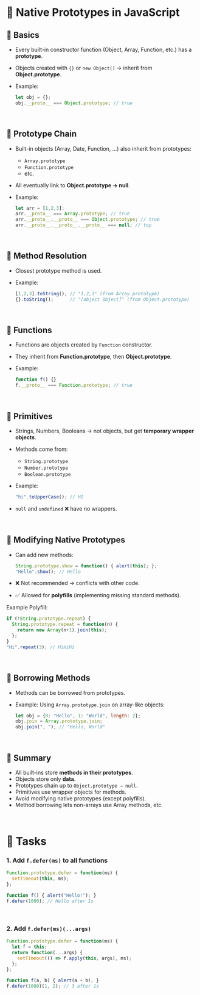 

# 📌 Native Prototypes in JavaScript

## 🔹 Basics

* Every built-in constructor function (Object, Array, Function, etc.) has a **prototype**.
* Objects created with `{}` or `new Object()` → inherit from **Object.prototype**.
* Example:

  ```js
  let obj = {};
  obj.__proto__ === Object.prototype; // true
  ```

<br>

## 🔹 Prototype Chain

* Built-in objects (Array, Date, Function, …) also inherit from prototypes:

  * `Array.prototype`
  * `Function.prototype`
  * etc.
* All eventually link to **Object.prototype → null**.
* Example:

  ```js
  let arr = [1,2,3];
  arr.__proto__ === Array.prototype; // true
  arr.__proto__.__proto__ === Object.prototype; // true
  arr.__proto__.__proto__.__proto__ === null; // top
  ```

<br>

## 🔹 Method Resolution

* Closest prototype method is used.
* Example:

  ```js
  [1,2,3].toString(); // "1,2,3" (from Array.prototype)
  {}.toString();      // "[object Object]" (from Object.prototype)
  ```

<br>

## 🔹 Functions

* Functions are objects created by `Function` constructor.
* They inherit from **Function.prototype**, then **Object.prototype**.
* Example:

  ```js
  function f() {}
  f.__proto__ === Function.prototype; // true
  ```

<br>

## 🔹 Primitives

* Strings, Numbers, Booleans → not objects, but get **temporary wrapper objects**.
* Methods come from:

  * `String.prototype`
  * `Number.prototype`
  * `Boolean.prototype`
* Example:

  ```js
  "hi".toUpperCase(); // HI
  ```
* `null` and `undefined` ❌ have no wrappers.

<br>

## 🔹 Modifying Native Prototypes

* Can add new methods:

  ```js
  String.prototype.show = function() { alert(this); };
  "Hello".show(); // Hello
  ```
* ❌ Not recommended → conflicts with other code.
* ✅ Allowed for **polyfills** (implementing missing standard methods).

Example Polyfill:

```js
if (!String.prototype.repeat) {
  String.prototype.repeat = function(n) {
    return new Array(n+1).join(this);
  };
}
"Hi".repeat(3); // HiHiHi
```

<br>

## 🔹 Borrowing Methods

* Methods can be borrowed from prototypes.
* Example: Using `Array.prototype.join` on array-like objects:

  ```js
  let obj = {0: "Hello", 1: "World", length: 2};
  obj.join = Array.prototype.join;
  obj.join(", "); // "Hello, World"
  ```

<br>

## 📌 Summary

* All built-ins store **methods in their prototypes**.
* Objects store only **data**.
* Prototypes chain up to `Object.prototype → null`.
* Primitives use wrapper objects for methods.
* Avoid modifying native prototypes (except polyfills).
* Method borrowing lets non-arrays use Array methods, etc.

<br>

# 📝 Tasks

### 1. Add `f.defer(ms)` to all functions

```js
Function.prototype.defer = function(ms) {
  setTimeout(this, ms);
};

function f() { alert("Hello!"); }
f.defer(1000); // Hello after 1s
```

<br>

### 2. Add `f.defer(ms)(...args)`

```js
Function.prototype.defer = function(ms) {
  let f = this;
  return function(...args) {
    setTimeout(() => f.apply(this, args), ms);
  };
};

function f(a, b) { alert(a + b); }
f.defer(1000)(1, 2); // 3 after 1s
```
